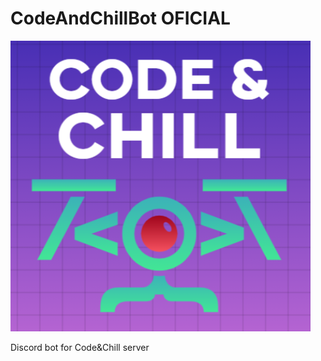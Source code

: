 # CodeAndChillBot OFICIAL
![Server: ](https://github.com/JOSUERV99/CodeAndChillBot/blob/main/server_logo.png)

Discord bot for Code&amp;Chill server
